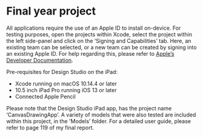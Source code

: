 # Final year project

All applications require the use of an Apple ID to install on-device. For testing purposes, open the projects within Xcode, select the project within the left side-panel and click on the ‘Signing and Capabilities’ tab. Here, an existing team can be selected, or a new team can be created by signing into an existing Apple ID. For help regarding this, please refer to [Apple’s Developer Documentation](#https://help.apple.com/xcode/mac/current/#/dev60b6fbbc7). 


Pre-requisites for Design Studio on the iPad:
* Xcode running on macOS 10.14.4 or later
* 10.5 inch iPad Pro running iOS 13 or later
* Connected Apple Pencil


Please note that the Design Studio iPad app, has the project name ‘CanvasDrawingApp’. A variety of models that were also tested are included within this project, in the 'Models’ folder. For a detailed user guide, please refer to page 119 of my final report.
